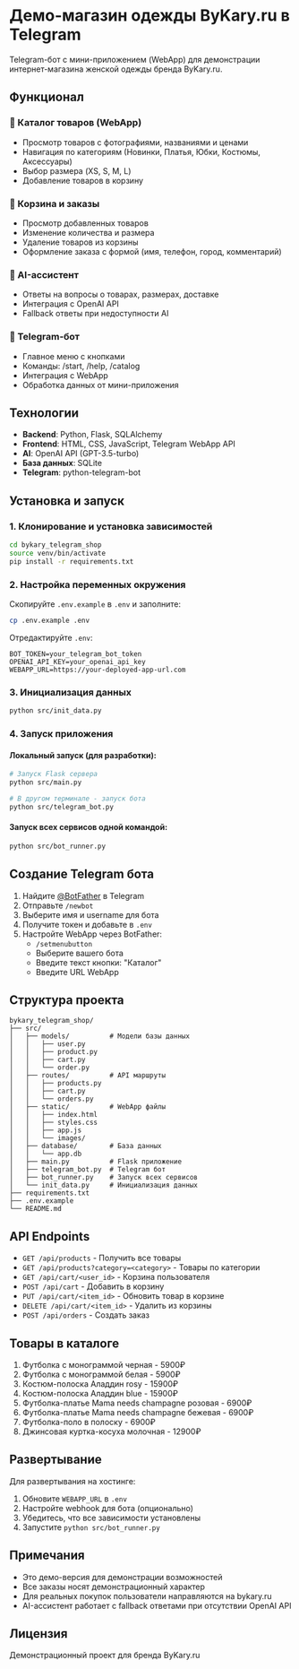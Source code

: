 # Демо-магазин одежды ByKary.ru в Telegram

Telegram-бот с мини-приложением (WebApp) для демонстрации интернет-магазина женской одежды бренда ByKary.ru.

## Функционал

### 🛒 Каталог товаров (WebApp)
- Просмотр товаров с фотографиями, названиями и ценами
- Навигация по категориям (Новинки, Платья, Юбки, Костюмы, Аксессуары)
- Выбор размера (XS, S, M, L)
- Добавление товаров в корзину

### 🧺 Корзина и заказы
- Просмотр добавленных товаров
- Изменение количества и размера
- Удаление товаров из корзины
- Оформление заказа с формой (имя, телефон, город, комментарий)

### 🤖 AI-ассистент
- Ответы на вопросы о товарах, размерах, доставке
- Интеграция с OpenAI API
- Fallback ответы при недоступности AI

### 📱 Telegram-бот
- Главное меню с кнопками
- Команды: /start, /help, /catalog
- Интеграция с WebApp
- Обработка данных от мини-приложения

## Технологии

- **Backend**: Python, Flask, SQLAlchemy
- **Frontend**: HTML, CSS, JavaScript, Telegram WebApp API
- **AI**: OpenAI API (GPT-3.5-turbo)
- **База данных**: SQLite
- **Telegram**: python-telegram-bot

## Установка и запуск

### 1. Клонирование и установка зависимостей

```bash
cd bykary_telegram_shop
source venv/bin/activate
pip install -r requirements.txt
```

### 2. Настройка переменных окружения

Скопируйте `.env.example` в `.env` и заполните:

```bash
cp .env.example .env
```

Отредактируйте `.env`:
```
BOT_TOKEN=your_telegram_bot_token
OPENAI_API_KEY=your_openai_api_key
WEBAPP_URL=https://your-deployed-app-url.com
```

### 3. Инициализация данных

```bash
python src/init_data.py
```

### 4. Запуск приложения

#### Локальный запуск (для разработки):

```bash
# Запуск Flask сервера
python src/main.py

# В другом терминале - запуск бота
python src/telegram_bot.py
```

#### Запуск всех сервисов одной командой:

```bash
python src/bot_runner.py
```

## Создание Telegram бота

1. Найдите [@BotFather](https://t.me/botfather) в Telegram
2. Отправьте `/newbot`
3. Выберите имя и username для бота
4. Получите токен и добавьте в `.env`
5. Настройте WebApp через BotFather:
   - `/setmenubutton`
   - Выберите вашего бота
   - Введите текст кнопки: "Каталог"
   - Введите URL WebApp

## Структура проекта

```
bykary_telegram_shop/
├── src/
│   ├── models/          # Модели базы данных
│   │   ├── user.py
│   │   ├── product.py
│   │   ├── cart.py
│   │   └── order.py
│   ├── routes/          # API маршруты
│   │   ├── products.py
│   │   ├── cart.py
│   │   └── orders.py
│   ├── static/          # WebApp файлы
│   │   ├── index.html
│   │   ├── styles.css
│   │   ├── app.js
│   │   └── images/
│   ├── database/        # База данных
│   │   └── app.db
│   ├── main.py          # Flask приложение
│   ├── telegram_bot.py  # Telegram бот
│   ├── bot_runner.py    # Запуск всех сервисов
│   └── init_data.py     # Инициализация данных
├── requirements.txt
├── .env.example
└── README.md
```

## API Endpoints

- `GET /api/products` - Получить все товары
- `GET /api/products?category=<category>` - Товары по категории
- `GET /api/cart/<user_id>` - Корзина пользователя
- `POST /api/cart` - Добавить в корзину
- `PUT /api/cart/<item_id>` - Обновить товар в корзине
- `DELETE /api/cart/<item_id>` - Удалить из корзины
- `POST /api/orders` - Создать заказ

## Товары в каталоге

1. Футболка с монограммой черная - 5900₽
2. Футболка с монограммой белая - 5900₽
3. Костюм-полоска Аладдин rosy - 15900₽
4. Костюм-полоска Аладдин blue - 15900₽
5. Футболка-платье Mama needs champagne розовая - 6900₽
6. Футболка-платье Mama needs champagne бежевая - 6900₽
7. Футболка-поло в полоску - 6900₽
8. Джинсовая куртка-косуха молочная - 12900₽

## Развертывание

Для развертывания на хостинге:

1. Обновите `WEBAPP_URL` в `.env`
2. Настройте webhook для бота (опционально)
3. Убедитесь, что все зависимости установлены
4. Запустите `python src/bot_runner.py`

## Примечания

- Это демо-версия для демонстрации возможностей
- Все заказы носят демонстрационный характер
- Для реальных покупок пользователи направляются на bykary.ru
- AI-ассистент работает с fallback ответами при отсутствии OpenAI API

## Лицензия

Демонстрационный проект для бренда ByKary.ru

